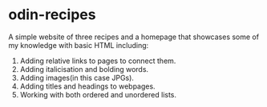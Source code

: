 # odin-recipes
A simple website of three recipes and a homepage that showcases some of my knowledge with basic HTML including:
1. Adding relative links to pages to connect them.
2. Adding italicisation and bolding words.
3. Adding images(in this case JPGs).
4. Adding titles and headings to webpages.
5. Working with both ordered and unordered lists.